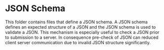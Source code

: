 # JSON Schema
This folder contains files that define a JSON schema. A JSON schema defines an expected structure of a JSON and the JSON schema is used to validate a JSON. This mechanism is especially useful to check a JSON prior to submission to a server. In consequence pre-check of JSON can reduced client server communication due to invalid JSON structure significantly. 
